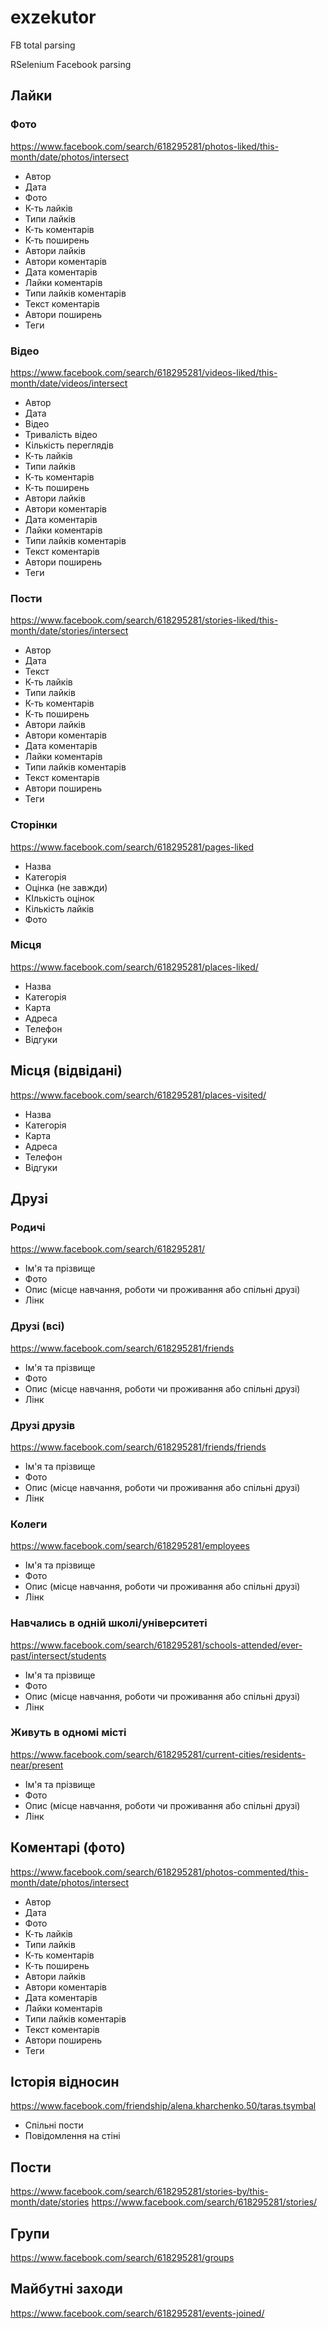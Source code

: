 # exzekutor
FB total parsing

RSelenium Facebook parsing

## Лайки

### Фото
https://www.facebook.com/search/618295281/photos-liked/this-month/date/photos/intersect
* Автор
* Дата
* Фото
* К-ть лайків
* Типи лайків 
* К-ть коментарів
* К-ть поширень
* Автори лайків
* Автори коментарів
* Дата коментарів
* Лайки коментарів
* Типи лайків коментарів
* Текст коментарів
* Автори поширень
* Теги
### Відео
https://www.facebook.com/search/618295281/videos-liked/this-month/date/videos/intersect
* Автор
* Дата
* Відео
* Тривалість відео
* Кількість переглядів
* К-ть лайків
* Типи лайків 
* К-ть коментарів
* К-ть поширень
* Автори лайків
* Автори коментарів
* Дата коментарів
* Лайки коментарів
* Типи лайків коментарів
* Текст коментарів
* Автори поширень
* Теги
### Пости
https://www.facebook.com/search/618295281/stories-liked/this-month/date/stories/intersect
* Автор
* Дата
* Текст
* К-ть лайків
* Типи лайків 
* К-ть коментарів
* К-ть поширень
* Автори лайків
* Автори коментарів
* Дата коментарів
* Лайки коментарів
* Типи лайків коментарів
* Текст коментарів
* Автори поширень
* Теги
### Сторінки
https://www.facebook.com/search/618295281/pages-liked
* Назва
* Категорія
* Оцінка (не завжди)
* КІлькість оцінок
* Кількість лайків
* Фото
### Місця
https://www.facebook.com/search/618295281/places-liked/
* Назва
* Категорія
* Карта
* Адреса 
* Телефон
* Відгуки
## Місця (відвідані)
https://www.facebook.com/search/618295281/places-visited/
* Назва
* Категорія
* Карта
* Адреса 
* Телефон
* Відгуки
## Друзі

### Родичі
https://www.facebook.com/search/618295281/
* Ім'я та прізвище
* Фото
* Опис (місце навчання, роботи чи проживання або спільні друзі)
* Лінк
### Друзі (всі)
https://www.facebook.com/search/618295281/friends
* Ім'я та прізвище
* Фото
* Опис (місце навчання, роботи чи проживання або спільні друзі)
* Лінк
### Друзі друзів
https://www.facebook.com/search/618295281/friends/friends
* Ім'я та прізвище
* Фото
* Опис (місце навчання, роботи чи проживання або спільні друзі)
* Лінк
### Колеги
https://www.facebook.com/search/618295281/employees
* Ім'я та прізвище
* Фото
* Опис (місце навчання, роботи чи проживання або спільні друзі)
* Лінк
### Навчались в одній школі/університеті
https://www.facebook.com/search/618295281/schools-attended/ever-past/intersect/students
* Ім'я та прізвище
* Фото
* Опис (місце навчання, роботи чи проживання або спільні друзі)
* Лінк
### Живуть в одномі місті
https://www.facebook.com/search/618295281/current-cities/residents-near/present
* Ім'я та прізвище
* Фото
* Опис (місце навчання, роботи чи проживання або спільні друзі)
* Лінк

## Коментарі (фото)
https://www.facebook.com/search/618295281/photos-commented/this-month/date/photos/intersect
* Автор
* Дата
* Фото
* К-ть лайків
* Типи лайків 
* К-ть коментарів
* К-ть поширень
* Автори лайків
* Автори коментарів
* Дата коментарів
* Лайки коментарів
* Типи лайків коментарів
* Текст коментарів
* Автори поширень
* Теги

## Історія відносин
https://www.facebook.com/friendship/alena.kharchenko.50/taras.tsymbal

* Спільні пости
* Повідомлення на стіні

## Пости
https://www.facebook.com/search/618295281/stories-by/this-month/date/stories
https://www.facebook.com/search/618295281/stories/

## Групи
https://www.facebook.com/search/618295281/groups

## Майбутні заходи
https://www.facebook.com/search/618295281/events-joined/

